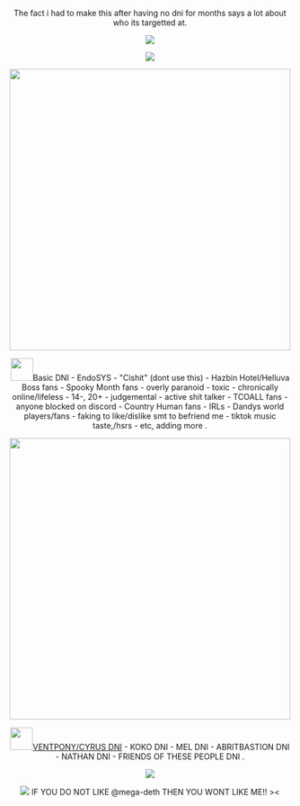 <p align="center">The fact i had to make this after having no dni for months says a lot about who its targetted at.
<p align="center"><img src="https://64.media.tumblr.com/0b89b61630c69e871b8bcab2602e86a4/b6b9e2d07a925792-d8/s2048x3072/e0cb708b945a719fa768e52ce50c9c649d7b25ba.pnj">
<p align="center"><img src="https://64.media.tumblr.com/a28e98c06baa0b17fee7040d9035a7ae/aab72ea29bb1a1dc-ef/s1280x1920/74ee422be4d76f2482325927af09a1c6dcd214dc.pnj">
<p align="center"><img src="https://64.media.tumblr.com/4d76a0baa47781bc6901cf483d5fe902/0033cf21d69028df-2d/s1280x1920/890d914fcd66a611e5b31f23496bd34333962f45.pnj" width="500">
<p align="center"><img src="https://64.media.tumblr.com/3e511f20e97625683e161892f800965d/270a2fd93e371f0c-ea/s1280x1920/7dae61e08567568acf26736627169fb8b3afbe54.pnj" width="40">Basic DNI - EndoSYS - "Cishit" (dont use this) - Hazbin Hotel/Helluva Boss fans - Spooky Month fans - overly paranoid - toxic - chronically online/lifeless - 14-, 20+ - judgemental - active shit talker - TCOALL fans - anyone blocked on discord - Country Human fans - IRLs - Dandys world players/fans - faking to like/dislike smt to befriend me - tiktok music taste,/hsrs - etc, adding more . 
<p align="center"><img src="https://64.media.tumblr.com/f102ca20617cd8bb2f60a83bda7ee430/0033cf21d69028df-17/s1280x1920/0275989e1cb27843dc10341f46acecc34c2a9395.pnj" width="500">
<p align="center"><img src="https://64.media.tumblr.com/3e511f20e97625683e161892f800965d/270a2fd93e371f0c-ea/s1280x1920/7dae61e08567568acf26736627169fb8b3afbe54.pnj" width="40"><a href="https://rentry.co/BlacklistCyrus">VENTPONY/CYRUS DNI</a> - KOKO DNI - MEL DNI - ABRITBASTION DNI - NATHAN DNI - FRIENDS OF THESE PEOPLE DNI .
<p align="center"><img src="https://64.media.tumblr.com/eb38ca7ea215c2bd17229d76943ea623/e5a737ee6ba35c22-d0/s1280x1920/3b6b49282a9ec532eee92727c5863b1d0e3d9908.pnj">
<p align="center"><img src="https://64.media.tumblr.com/d110f511788467019d75f6540070b43e/b6b9e2d07a925792-5b/s2048x3072/578b04502ec972f057eaeff47ca5400e2793c248.pnj">
IF YOU DO NOT LIKE @mega-deth THEN YOU WONT LIKE ME!! ><
